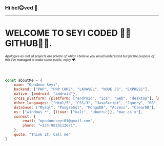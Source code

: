 ### Hi bel😊ved 👋
<hr />

<!--
**seyicoded/seyicoded** is a ✨ _special_ ✨ repository because its `README.md` (this file) appears on your GitHub profile.

Here are some ideas to get you started:

- 🔭 I’m currently working on ...
- 🌱 I’m currently learning ...
- 👯 I’m looking to collaborate on ...
- 🤔 I’m looking for help with ...
- 💬 Ask me about ...
- 📫 How to reach me: ...
- 😄 Pronouns: ...
- ⚡ Fun fact: ...
-->

<h1>WELCOME TO SEYI CODED 🥰🥰GITHUB🥰🥰.</h1>
<h6 style="font-size: 10">Apologies as alot of projects are private of which i believe you would understand but for the purpose of this i've managed to make some public, enjoy &hearts;.</h6>

<br />

```javascript
const aboutMe = {
    name: "Opadonu Seyi",
	backend: ["PHP", "PHP CORE", "LARAVEL", "NODE JS", "EXPRESS"],
	native: {android: "android"},
	cross_platform: {platform: ["android", "ios", "web", "desktop"], language: ["react native", "electron", "expo"]},
    other_languages: ["Html/5", "CSS/3", "JavaScript", "Jquery", "BS", "Ajax Embodiment", "ReactJS", "and more"],
	database: ["MySql", "PosgreSql", "MongoDB", "Access", "ClearDB"],
	os: ["windows *", {linux: ["kali", "ubuntu"]}, "mac os x"],
    connect: {
        email: "opadonuseyi01@gmail.com",
		phone: "+234-9023112671",
    },
    quote: "Think it, Call me"
}
```
